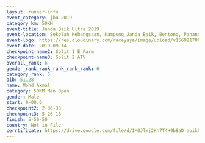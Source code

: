 ```yaml
---
layout: runner-info 
event_category: jbu-2019 
category_km: 50KM 
event-title: Janda Baik Ultra 2019 
event-location: Sekolah Kebangsaan, Kampung Janda Baik, Bentong, Pahang, Malaysia 
event-logo: https://res.cloudinary.com/raceyaya/image/upload/v1569217009/logo/janda-baik_vch1pc.jpg 
event-date: 2019-09-14 
checkpoint-name2: Split 1 E Farm 
checkpoint-name3: Split 2 ATV 
overall_rank: 6
gender_rank_rank_rank_rank_rank: 6
category_rank: 5
bib: 51128
name: Mohd Akmal
category: 50KM Men Open
gender: Male
start: 0-00.0
checkpoint2: 2-36-33
checkpoint3: 5-26-18
finish: 5-50-50
country: Not in File
cerrtificate: https://drive.google.com/file/d/1M0Jlmj2Kh7T4H9b8aD-aoikhCv0yRBZh/view?usp=sharing
---
```

